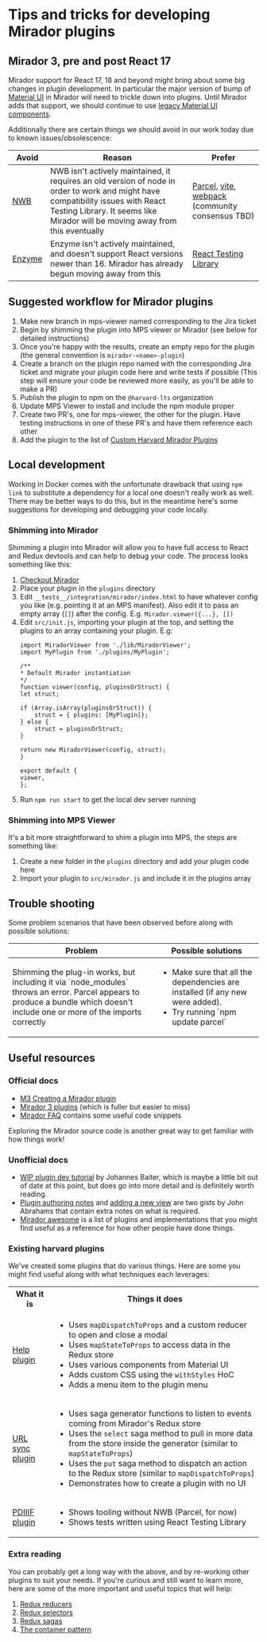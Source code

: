 # Tips and tricks for developing Mirador plugins

## Mirador 3, pre and post React 17

Mirador support for React 17, 18 and beyond might bring about some big changes in plugin development. In particular the major version of bump of [Material UI](https://mui.com/material-ui/getting-started/overview/) in Mirador will need to trickle down into plugins. Until Mirador adds that support, we should continue to use [legacy Material UI components](https://v4.mui.com/system/basics/).

Additionally there are certain things we should avoid in our work today due to known issues/obsolescence:

| Avoid | Reason | Prefer |
| --- | --- | --- |
| [NWB](https://github.com/insin/nwb) | NWB isn't actively maintained, it requires an old version of node in order to work and might have compatibility issues with React Testing Library. It seems like Mirador will be moving away from this eventually | [Parcel](https://github.com/parcel-bundler/parcel), [vite](https://github.com/vitejs/vite), [webpack](https://github.com/webpack/webpack) (community consensus TBD) |
| [Enzyme](https://github.com/enzymejs/enzyme) | Enzyme isn't actively maintained, and doesn't support React versions newer than 16. Mirador has already begun moving away from this | [React Testing Library](https://testing-library.com/docs/react-testing-library/intro/) |


## Suggested workflow for Mirador plugins

1. Make new branch in mps-viewer named corresponding to the Jira ticket
2. Begin by shimming the plugin into MPS viewer or Mirador (see below for detailed instructions)
3. Once you're happy with the results, create an empty repo for the plugin (the general convention is `mirador-<name>-plugin`)
4. Create a branch on the plugin repo named with the corresponding Jira ticket and migrate your plugin code here and write tests if possible (This step will ensure your code be reviewed more easily, as you'll be able to make a PR)
5. Publish the plugin to npm on the `@harvard-lts` organization
6. Update MPS Viewer to install and include the npm module proper
7. Create two PR's, one for mps-viewer, the other for the plugin. Have testing instructions in one of these PR's and have them reference each other
8. Add the plugin to the list of [Custom Harvard Mirador Plugins](./custom-harvard-mirador-plugins.md)


## Local development

Working in Docker comes with the unfortunate drawback that using `npm link` to substitute a dependency for a local one doesn't really work as well. There may be better ways to do this, but in the meantime here's some suggestions for developing and debugging your code locally.


### Shimming into Mirador

Shimming a plugin into Mirador will allow you to have full access to React and Redux devtools and can help to debug your code. The process looks something like this:

1. [Checkout Mirador](https://github.com/ProjectMirador/mirador)
2. Place your plugin in the `plugins` directory
3. Edit `__tests__/integration/mirador/index.html` to have whatever config you like (e.g. pointing it at an MPS manifest). Also edit it to pass an empty array (`[]`) after the config. E.g. `Mirador.viewer({...}, [])`
4. Edit `src/init.js`, importing your plugin at the top, and setting the plugins to an array containing your plugin. E.g:
   ```
   import MiradorViewer from './lib/MiradorViewer';
   import MyPlugin from './plugins/MyPlugin';

   /**
   * Default Mirador instantiation
   */
   function viewer(config, pluginsOrStruct) {
   let struct;

   if (Array.isArray(pluginsOrStruct)) {
       struct = { plugins: [MyPlugin]};
   } else {
       struct = pluginsOrStruct;
   }

   return new MiradorViewer(config, struct);
   }

   export default {
   viewer,
   };
   ```
5. Run `npm run start` to get the local dev server running


### Shimming into MPS Viewer

It's a bit more straightforward to shim a plugin into MPS, the steps are something like:

1. Create a new folder in the `plugins` directory and add your plugin code here
2. Import your plugin to `src/mirador.js` and include it in the plugins array



## Trouble shooting

Some problem scenarios that have been observed before along with possible solutions:

<table>
    <thead>
        <tr>
            <th>Problem</th>
            <th>Possible solutions</th>
        </tr>
    </thead>
    <tbody>
        <tr>
            <td>Shimming the plug-in works, but including it via `node_modules` throws an error. Parcel appears to produce a bundle which doesn't include one or more of the imports correctly</td>
            <td>
                <ul>
                    <li>Make sure that all the dependencies are installed (if any new were added).</li>
                    <li>Try running `npm update parcel`</li>
                </ul>
            </td>
        </tr>
    </tbody>
</table>

## Useful resources


### Official docs

- [M3 Creating a Mirador plugin](https://github.com/ProjectMirador/mirador/wiki/M3---Creating-a-Mirador-plugin)
- [Mirador 3 plugins](https://github.com/ProjectMirador/mirador/wiki/Mirador-3-plugins) (which is fuller but easier to miss)
- [Mirador FAQ](https://github.com/ProjectMirador/mirador/wiki/M3---Mirador-3-Frequently-Asked-Questions) contains some useful code snippets

Exploring the Mirador source code is another great way to get familiar with how things work!

### Unofficial docs

- [WIP plugin dev tutorial](https://github.com/jbaiter/mirador3-plugin-dev-tutorial) by Johannes Baiter, which is maybe a little bit out of date at this point, but does go into more detail and is definitely worth reading.
- [Plugin authoring notes](https://gist.github.com/jabrah/690560c3edbc8f01fb7ef5f3008964db) and [adding a new view](https://gist.github.com/jabrah/97fb049cfc2b4229739233641c4a8a32) are two gists by John Abrahams that contain extra notes on what is required.
- [Mirador awesome](https://github.com/ProjectMirador/mirador-awesome) is a list of plugins and implementations that you might find useful as a reference for how other people have done things.

### Existing harvard plugins

We've created some plugins that do various things. Here are some you might find useful along with what techniques each leverages:

<table>
    <tr>
        <th>What it is</th>
        <th>Things it does</th>
    </tr>
    <tr>
        <td><a href="https://github.com/harvard-lts/mirador-help-plugin">Help plugin</a></td>
        <td>
            <ul>
                <li>Uses <code>mapDispatchToProps</code> and a custom reducer to open and close a modal</li>
                <li>Uses <code>mapStateToProps</code> to access data in the Redux store</li>
                <li>Uses various components from Material UI</li>
                <li>Adds custom CSS using the <code>withStyles</code> HoC</li>
                <li>Adds a menu item to the plugin menu</li>
            </ul>
        </td>
    </tr>
    <tr>
        <td><a href="https://github.com/harvard-lts/mirador-url-sync-plugin">URL sync plugin</a></td>
        <td>
            <ul>
                <li>Uses saga generator functions to listen to events coming from Mirador's Redux store</li>
                <li>Uses the <code>select</code> saga method to pull in more data from the store inside the generator (similar to <code>mapStateToProps</code>)</li>
                <li>Uses the <code>put</code> saga method to dispatch an action to the Redux store (similar to <code>mapDispatchToProps</code>)</li>
                <li>Demonstrates how to create a plugin with no UI</li>
            </ul>
        </td>            
    </tr>
    <tr>
        <td><a href="https://github.com/harvard-lts/mirador-pdiiif-plugin">PDIIIF plugin</a></td>
        <td>
            <ul>
                <li>Shows tooling without NWB (Parcel, for now)</li>
                <li>Shows tests written using React Testing Library</li>
            </ul>
        </td>            
    </tr>    
</table>

### Extra reading

You can probably get a long way with the above, and by re-working other plugins to suit your needs. If you're curious and still want to learn more, here are some of the more important and useful topics that will help:

1. [Redux reducers](https://redux.js.org/tutorials/fundamentals/part-3-state-actions-reducers#writing-reducers)
2. [Redux selectors](https://redux.js.org/usage/deriving-data-selectors#calculating-derived-data-with-selectors)
3. [Redux sagas](https://redux-saga.js.org/docs/introduction/GettingStarted/)
4. [The container pattern](https://www.thegreatcodeadventure.com/the-react-plus-redux-container-pattern/)